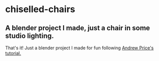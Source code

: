 # chiselled-chairs
## A blender project I made, just a chair in some studio lighting.
That's it! Just a blender project I made for fun following [Andrew Price's tutorial.](https://www.youtube.com/playlist?list=PLjEaoINr3zgEL9UjPTLWQhLFAK7wVaRMR)
